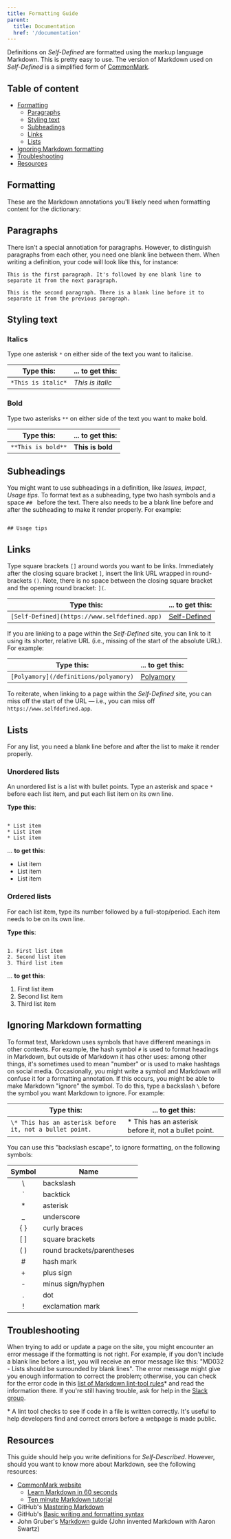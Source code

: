```yaml
---
title: Formatting Guide
parent:
  title: Documentation
  href: '/documentation'
---
```


Definitions on *Self-Defined* are formatted using the markup language Markdown. This is pretty easy to use. The version of Markdown used on *Self-Defined* is a simplified form of [CommonMark](https://commonmark.org/help/).

## Table of content

* [Formatting](#)
  * [Paragraphs](#)
  * [Styling text](#)
  * [Subheadings](#)
  * [Links](#)
  * [Lists](#)
* [Ignoring Markdown formatting](#)
* [Troubleshooting](#)
* [Resources](#)

## Formatting

These are the Markdown annotations you'll likely need when formatting content for the dictionary:

## Paragraphs

There isn't a special annotiation for paragraphs. However, to distinguish paragraphs from each other, you need one blank line between them. When writing a definition, your code will look like this, for instance:

```
This is the first paragraph. It's followed by one blank line to separate it from the next paragraph.

This is the second paragraph. There is a blank line before it to separate it from the previous paragraph.
```

## Styling text

### Italics

Type one asterisk `*` on either side of the text you want to italicise.

Type this: | ... to get this:
--------------|-----------------
`*This is italic*` | *This is italic*

### Bold

Type two asterisks `**` on either side of the text you want to make bold.

Type this: | ... to get this:
--------------|-----------------
`**This is bold**` | **This is bold**


## Subheadings

You might want to use subheadings in a definition, like *Issues*, *Impact*, *Usage tips*. To format text as a subheading, type two hash symbols and a space `## ` before the text. There also needs to be a blank line before and after the subheading to make it render properly. For example:

```

## Usage tips

```

## Links

Type square brackets `[]` around words you want to be links. Immediately after the closing square bracket `]`, insert the link URL wrapped in round-brackets `()`. Note, there is no space between the closing square bracket and the opening round bracket: `](`.

Type this: | ... to get this:
-----------|----------------
`[Self-Defined](https://www.selfdefined.app)` | [Self-Defined](https://www.selfdefined.app)

If you are linking to a page within the *Self-Defined* site, you can link to it using its shorter, relative URL (i.e., missing of the start of the absolute URL). For example:

Type this: | ... to get this:
-----------|----------------
`[Polyamory](/definitions/polyamory)` | [Polyamory](/definitions/polyamory)

To reiterate, when linking to a page within the *Self-Defined* site, you can miss off the start of the URL — i.e., you can miss off `https://www.selfdefined.app`.

## Lists

For any list, you need a blank line before and after the list to make it render properly.

### Unordered lists

An unordered list is a list with bullet points. Type an asterisk and space `* ` before each list item, and put each list item on its own line.

**Type this**:

```

* List item
* List item
* List item

```

... **to get this**:

* List item
* List item
* List item

### Ordered lists

For each list item, type its number followed by a full-stop/period. Each item needs to be on its own line.

**Type this**:

```

1. First list item
2. Second list item
3. Third list item

```

... **to get this**:

1. First list item
2. Second list item
3. Third list item

## Ignoring Markdown formatting

To format text, Markdown uses symbols that have different meanings in other contexts. For example, the hash symbol `#` is used to format headings in Markdown, but outside of Markdown it has other uses: among other things, it's sometimes used to mean "number" or is used to make hashtags on social media. Occasionally, you might write a symbol and Markdown will confuse it for a formatting annotation. If this occurs, you might be able to make Markdown "ignore" the symbol. To do this, type a backslash `\` before the symbol you want Markdown to ignore. For example:

Type this: | ... to get this:
--------------|-----------------
`\* This has an asterisk before it, not a bullet point.` | \* This has an asterisk before it, not a bullet point.

You can use this "backslash escape", to ignore formatting, on the following symbols:

Symbol | Name
:-----:|------
\ | backslash
\` | backtick
\* | asterisk
_ | underscore
{ } | curly braces
\[ ] | square brackets
( ) | round brackets/parentheses
\# | hash mark
\+ | plus sign
\- | minus sign/hyphen
. | dot
! | exclamation mark

## Troubleshooting

When trying to add or update a page on the site, you might encounter an error message if the formatting is not right. For example, if you don't include a blank line before a list, you will receive an error message like this: "MD032 - Lists should be surrounded by blank lines". The error message might give you enough information to correct the problem; otherwise, you can check for the error code in this [list of Markdown lint-tool rules](https://github.com/markdownlint/markdownlint/blob/master/docs/RULES.md)* and read the information there. If you're still having trouble, ask for help in the [Slack group](https://join.slack.com/t/selfdefined/shared_invite/zt-fczgm8b6-8ZZgHvLutNDXo~NjwaL7Iw).

\* A lint tool checks to see if code in a file is written correctly. It's useful to help developers find and correct errors before a webpage is made public.

## Resources

This guide should help you write definitions for *Self-Described*. However, should you want to know more about Markdown, see the following resources:

* [CommonMark website](https://commonmark.org/)
  * [Learn Markdown in 60 seconds](https://commonmark.org/help/)
  * [Ten minute Markdown tutorial](https://commonmark.org/help/tutorial/)
* GitHub's [Mastering Markdown](https://guides.github.com/features/mastering-markdown/)
* GitHub's [Basic writing and formatting syntax](https://docs.github.com/en/github/writing-on-github/basic-writing-and-formatting-syntax)
* John Gruber's [Markdown](https://daringfireball.net/projects/markdown/) guide (John invented Markdown with Aaron Swartz)
